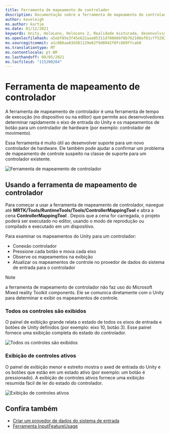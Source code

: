 ```yaml
---
title: Ferramenta de mapeamento de controlador
description: Documentação sobre a ferramenta de mapeamento do controlador no MRTK
author: keveleigh
ms.author: kurtie
ms.date: 01/12/2021
keywords: Unity, HoloLens, HoloLens 2, Realidade misturada, desenvolvimento, MRTK,
ms.openlocfilehash: a5ebf85e3f45e622aaa05311d78066bf8b762108af81cff5292772b92cce0900
ms.sourcegitcommit: a1c086aa83d381129e62f9d8942f0fc889ffcab0
ms.translationtype: MT
ms.contentlocale: pt-BR
ms.lasthandoff: 08/05/2021
ms.locfileid: "115200204"
---
```

# <a name="controller-mapping-tool"></a>Ferramenta de mapeamento de controlador

A ferramenta de mapeamento de controlador é uma ferramenta de tempo de execução (no dispositivo ou na editor) que permite aos desenvolvedores determinar rapidamente o eixo de entrada do Unity e os mapeamentos de botão para um controlador de hardware (por exemplo: controlador de movimento).

Essa ferramenta é muito útil ao desenvolver suporte para um novo controlador de hardware. Ele também pode ajudar a confirmar um problema de mapeamento de controle suspeito na classe de suporte para um controlador existente.

![Ferramenta de mapeamento de controlador](../images/controller-mapping-tool/ControllerMappingTool.png)

## <a name="using-the-controller-mapping-tool"></a>Usando a ferramenta de mapeamento de controlador

Para começar a usar a ferramenta de mapeamento de controlador, navegue até **MRTK/Tools/RuntimeTools/Tools/ControllerMappingTool** e abra a cena **ControllerMappingTool** . Depois que a cena for carregada, o projeto poderá ser executado no editor, usando o modo de reprodução ou compilado e executado em um dispositivo.

Para examinar os mapeamentos do Unity para um controlador:

- Conexão controlador
- Pressione cada botão e mova cada eixo
- Observe os mapeamentos na exibição
- Atualizar os mapeamentos de controle no provedor de dados do sistema de entrada para o controlador

> [!NOTE]
> a ferramenta de mapeamento de controlador não faz uso do Microsoft Mixed reality Toolkit components. Ele se comunica diretamente com o Unity para determinar e exibir os mapeamentos de controle.

### <a name="all-controls-display"></a>Todos os controles são exibidos

O painel de exibição grande relata o estado de todos os eixos de entrada e botões de Unity definidos (por exemplo: eixo 10, botão 3). Esse painel fornece uma exibição completa do estado do controlador.

![Todos os controles são exibidos](../images/controller-mapping-tool/AllControls.png)

### <a name="active-controls-display"></a>Exibição de controles ativos

O painel de exibição menor e estreito mostra o axed de entrada do Unity e os botões que estão em um estado ativo (por exemplo: um botão é pressionado). A exibição de controles ativos fornece uma exibição resumida fácil de ler do estado do controlador.

![Exibição de controles ativos](../images/controller-mapping-tool/ActiveControls.png)

## <a name="see-also"></a>Confira também

- [Criar um provedor de dados do sistema de entrada](../input/create-data-provider.md)
- [Ferramenta InputFeatureUsage](input-feature-usage-tool.md)
